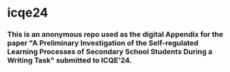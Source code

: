# icqe24

### This is an anonymous repo used as the digital Appendix for the paper "A Preliminary Investigation of the Self-regulated Learning Processes of Secondary School Students During a Writing Task" submitted to ICQE'24.
